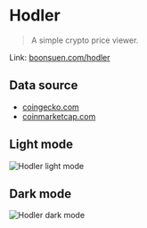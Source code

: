 # Hodler
> A simple crypto price viewer.

Link: [boonsuen.com/hodler](https://boonsuen.com/hodler/)

## Data source
- [coingecko.com](https://www.coingecko.com/)
- [coinmarketcap.com](https://coinmarketcap.com/)

## Light mode
![Hodler light mode](https://user-images.githubusercontent.com/19908657/121301710-31ba4600-c92b-11eb-8da3-884d0afcf325.png)

## Dark mode
![Hodler dark mode](https://user-images.githubusercontent.com/19908657/121301660-1c451c00-c92b-11eb-9cad-9fc0e660f3ad.png)
